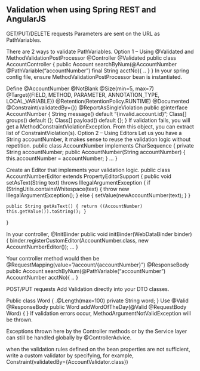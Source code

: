 ## Validation when using Spring REST and AngularJS

GET/PUT/DELETE requests
Parameters are sent on the URL as PathVariables.

There are 2 ways to validate PathVariables.
Option 1 – Using @Validated and MethodValidationPostProcessor
@Controller
@Validated
public class AccountController {
  public Account searchByNum(@AccountNumber @PathVariable(“accountNumber”) final String   acctNo){
..
  }
}
In your spring config file, ensure MethodValidationPostProcessor bean is instantiated.

Define @AccountNumber
@NotBlank
@Size(min=5, max=7)
@Target({FIELD, METHOD, PARAMETER, ANNOTATION_TYPE, LOCAL_VARIABLE})
@Retention(RetentionPolicy.RUNTIME)
@Documented
@Constraint(validatedBy={})
@ReportAsSingleViolation
public @interface AccountNumber {
              String message() default “{invalid.account.id}”; 
              Class[] groups() default {};
              Class[] payload() default {};
 }
If validation fails, you will get a MethodConstraintViolationException. From this object, you can extract list of ConstraintViolation(s).
Option 2 – Using Editors
Let us you have a String accountNumber, it makes sense to reuse the validation logic without repetition. 
public class AccountNumber implements CharSequence {
    private String accountNumber;
    public AccountNumber(String accountNumber) {
       this.accountNumber = accountNumber;
   }
…
}


Create an Editor that implements your validation logic.
public class AccountNumberEditor extends PropertyEditorSupport {
 public void setAsText(String text) throws IllegalArgumentException {
             if (StringUtils.containsWhitespace(text) {
                throw new IllegalArgumentException();
              } else {
                setValue(newAccountNumber(text);
             }
     } 

    public String getAsText() { return ((AccountNumber) this.getValue()).toString(); }
}

In your controller,
@InitBinder
public void initBinder(WebDataBinder binder) {
   binder.registerCustomEditor(AccountNumber.class, new AccountNumberEditor());
…
}

Your controller method would then be
@RequestMapping(value=”/account/{accountNumber}”) 
@ResponseBody
public Account searchByNum(@PathVariable(“accountNumber”) AccountNumber acctNo){
..
}

          
POST/PUT requests
Add Validation directly into your DTO classes.

Public class Word {
  .@Length(max=100)
   private String word;
}
Use @Valid
@ResponseBody
public Word addWordOfTheDay(@Valid @RequestBody Word) {
}
If validation errors occur, MethodArgumentNotValidException will be thrown.

Exceptions thrown here by the Controller methods or by the Service layer can still be handled globally by @ControllerAdvice.


when the validation rules defined on the bean properties are not sufficient, write a custom validator by specifying, for example, 
Constraint(validatedBy={AccountValidator.class})


